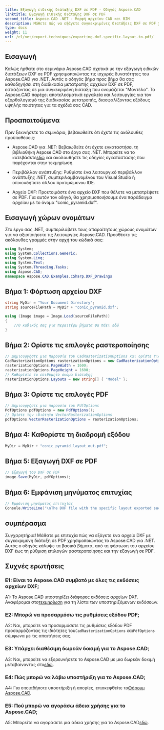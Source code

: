 ```yaml
---
title: Εξαγωγή ειδικής διάταξης DXF σε PDF - Οδηγός Aspose.CAD
linktitle: Εξαγωγή ειδικής διάταξης DXF σε PDF
second_title: Aspose.CAD .NET - Μορφή αρχείου CAD και BIM
description: Μάθετε πώς να εξάγετε συγκεκριμένες διατάξεις DXF σε PDF χρησιμοποιώντας το Aspose.CAD για .NET. Ακολουθήστε τον βήμα προς βήμα οδηγό μας για αποτελεσματικές και υψηλής ποιότητας μετατροπές.
type: docs
weight: 11
url: /el/net/export-techniques/exporting-dxf-specific-layout-to-pdf/
---
```

## Εισαγωγή

Καλώς ήρθατε στο σεμινάριο Aspose.CAD σχετικά με την εξαγωγή ειδικών διατάξεων DXF σε PDF χρησιμοποιώντας τις ισχυρές δυνατότητες του Aspose.CAD για .NET. Αυτός ο οδηγός βήμα προς βήμα θα σας καθοδηγήσει στη διαδικασία μετατροπής αρχείων DXF σε PDF, εστιάζοντας σε μια συγκεκριμένη διάταξη που ονομάζεται "Μοντέλο". Το Aspose.CAD παρέχει αποτελεσματικά εργαλεία και λειτουργίες για τον εξορθολογισμό της διαδικασίας μετατροπής, διασφαλίζοντας εξόδους υψηλής ποιότητας για τα σχέδιά σας CAD.

## Προαπαιτούμενα

Πριν ξεκινήσετε το σεμινάριο, βεβαιωθείτε ότι έχετε τις ακόλουθες προϋποθέσεις:

- Aspose.CAD για .NET: Βεβαιωθείτε ότι έχετε εγκαταστήσει τη βιβλιοθήκη Aspose.CAD στο έργο σας .NET. Μπορείτε να το κατεβάσετε[εδώ](https://releases.aspose.com/cad/net/) και ακολουθήστε τις οδηγίες εγκατάστασης που παρέχονται στην τεκμηρίωση.

- Περιβάλλον ανάπτυξης: Ρυθμίστε ένα λειτουργικό περιβάλλον ανάπτυξης .NET, συμπεριλαμβανομένου του Visual Studio ή οποιουδήποτε άλλου προτιμώμενου IDE.

- Αρχείο DXF: Προετοιμάστε ένα αρχείο DXF που θέλετε να μετατρέψετε σε PDF. Για αυτόν τον οδηγό, θα χρησιμοποιήσουμε ένα παράδειγμα αρχείου με το όνομα "conic_pyramid.dxf".

## Εισαγωγή χώρων ονομάτων

Στο έργο σας .NET, συμπεριλάβετε τους απαραίτητους χώρους ονομάτων για να αξιοποιήσετε τις λειτουργίες Aspose.CAD. Προσθέστε τις ακόλουθες γραμμές στην αρχή του κώδικά σας:

```csharp
using System;
using System.Collections.Generic;
using System.Linq;
using System.Text;
using System.Threading.Tasks;
using Aspose.CAD;
namespace Aspose.CAD.Examples.CSharp.DXF_Drawings

```

## Βήμα 1: Φόρτωση αρχείου DXF

```csharp
string MyDir = "Your Document Directory";
string sourceFilePath = MyDir + "conic_pyramid.dxf";

using (Image image = Image.Load(sourceFilePath))
{
    //Ο κωδικός σας για περαιτέρω βήματα θα πάει εδώ
}
```

## Βήμα 2: Ορίστε τις επιλογές ραστεροποίησης

```csharp
// Δημιουργήστε μια παρουσία του CadRasterizationOptions και ορίστε τις διάφορες ιδιότητές του
CadRasterizationOptions rasterizationOptions = new CadRasterizationOptions();
rasterizationOptions.PageWidth = 1600;
rasterizationOptions.PageHeight = 1600;
// Καθορίστε το επιθυμητό όνομα διάταξης
rasterizationOptions.Layouts = new string[] { "Model" };
```

## Βήμα 3: Ορίστε τις επιλογές PDF

```csharp
// Δημιουργήστε μια παρουσία του PdfOptions
PdfOptions pdfOptions = new PdfOptions();
// Ορίστε την ιδιότητα VectorRasterizationOptions
pdfOptions.VectorRasterizationOptions = rasterizationOptions;
```

## Βήμα 4: Καθορίστε τη διαδρομή εξόδου

```csharp
MyDir = MyDir + "conic_pyramid_layout_out.pdf";
```

## Βήμα 5: Εξαγωγή DXF σε PDF

```csharp
// Εξαγωγή του DXF σε PDF
image.Save(MyDir, pdfOptions);
```

## Βήμα 6: Εμφάνιση μηνύματος επιτυχίας

```csharp
// Εμφάνιση μηνύματος επιτυχίας
Console.WriteLine("\nThe DXF file with the specific layout exported successfully to PDF.\nFile saved at " + MyDir);
```

## συμπέρασμα

Συγχαρητήρια! Μάθατε με επιτυχία πώς να εξάγετε ένα αρχείο DXF με συγκεκριμένη διάταξη σε PDF χρησιμοποιώντας το Aspose.CAD για .NET. Αυτός ο οδηγός κάλυψε τα βασικά βήματα, από τη φόρτωση του αρχείου DXF έως τη ρύθμιση επιλογών ραστεροποίησης και την εξαγωγή σε PDF.

## Συχνές ερωτήσεις

### Ε1: Είναι το Aspose.CAD συμβατό με όλες τις εκδόσεις αρχείων DXF;

 A1: Το Aspose.CAD υποστηρίζει διάφορες εκδόσεις αρχείων DXF. Αναφέρομαι στο[τεκμηρίωση](https://reference.aspose.com/cad/net/) για τη λίστα των υποστηριζόμενων εκδόσεων.

### Ε2: Μπορώ να προσαρμόσω τις ρυθμίσεις εξόδου PDF;

A2: Ναι, μπορείτε να προσαρμόσετε τις ρυθμίσεις εξόδου PDF προσαρμόζοντας τις ιδιότητες του`CadRasterizationOptions` και`PdfOptions` σύμφωνα με τις απαιτήσεις σας.

### Ε3: Υπάρχει διαθέσιμη δωρεάν δοκιμή για το Aspose.CAD;

 A3: Ναι, μπορείτε να εξερευνήσετε το Aspose.CAD με μια δωρεάν δοκιμή μεταβαίνοντας στο[εδώ](https://releases.aspose.com/).

### Ε4: Πώς μπορώ να λάβω υποστήριξη για το Aspose.CAD;

 A4: Για οποιαδήποτε υποστήριξη ή απορίες, επισκεφθείτε το[Φόρουμ Aspose.CAD](https://forum.aspose.com/c/cad/19).

### Ε5: Πού μπορώ να αγοράσω άδεια χρήσης για το Aspose.CAD;

 A5: Μπορείτε να αγοράσετε μια άδεια χρήσης για το Aspose.CAD[εδώ](https://purchase.aspose.com/buy).